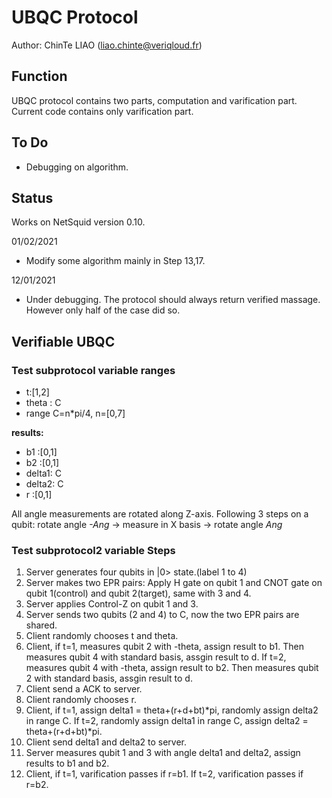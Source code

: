 # UBQC Protocol
Author: ChinTe LIAO (liao.chinte@veriqloud.fr)

## Function

UBQC protocol contains two parts, computation and varification part. Current code contains only varification part.


## To Do

- Debugging on algorithm.


## Status

Works on NetSquid version 0.10.


01/02/2021
- Modify some algorithm mainly in Step 13,17.

12/01/2021
- Under debugging. The protocol should always return verified massage. However only half of the case did so.





## Verifiable UBQC


### Test subprotocol variable ranges
- t:[1,2]
- theta : C
- range C=n*pi/4, n=[0,7]

**results:**
- b1 :[0,1]
- b2 :[0,1]
- delta1: C
- delta2: C
- r :[0,1]

All angle measurements are rotated along Z-axis. Following 3 steps on a qubit:
rotate angle *-Ang* -> measure in X basis -> rotate angle *Ang*

### Test subprotocol2 variable Steps

1. Server generates four qubits in |0> state.(label 1 to 4)
2. Server makes two EPR pairs: Apply H gate on qubit 1 and CNOT gate on qubit 1(control) and qubit 2(target), same with 3 and 4. 
3. Server applies Control-Z on qubit 1 and 3.
4. Server sends two qubits (2 and 4) to C, now the two EPR pairs are shared.
5. Client randomly chooses t and theta.
6. Client, if t=1, measures qubit 2 with -theta, assign result to b1. Then measures qubit 4 with standard basis, assgin result to d.
   If t=2, measures qubit 4 with -theta, assign result to b2. Then measures qubit 2 with standard basis, assgin result to d.
7. Client send a ACK to server.
8. Client randomly chooses r.
9. Client, if t=1, assign delta1 = theta+(r+d+bt)*pi, randomly assign delta2 in range C.
   If t=2, randomly assign delta1 in range C, assign delta2 = theta+(r+d+bt)*pi.
10. Client send delta1 and delta2 to server.
11. Server measures qubit 1 and 3 with angle delta1 and delta2, assign results to b1 and b2.
12. Client, if t=1, varification passes if r=b1.
    If t=2, varification passes if r=b2.
